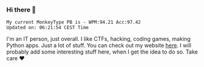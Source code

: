 ### Hi there 👋
<!-- PB START -->
```
My current MonkeyType PB is - WPM:94.21 Acc:97.42
Updated on: 06:21:54 CEST Time
```
<!-- PB END -->
I'm an IT person, just overall. I like CTFs, hacking, coding games, making Python apps. Just a lot of stuff.
You can check out my website [here](https://skill3472.github.io/).
I will probably add some interesting stuff here, when I get the idea to do so. Take care ❤️

